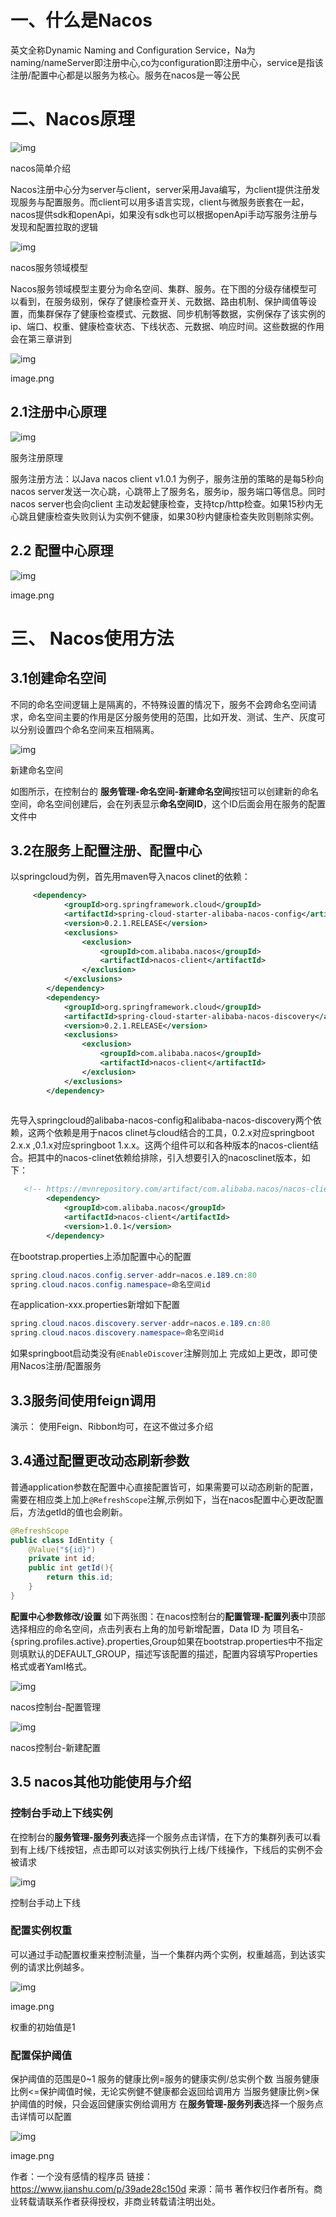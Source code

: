 # 一、什么是Nacos

英文全称Dynamic Naming and Configuration Service，Na为naming/nameServer即注册中心,co为configuration即注册中心，service是指该注册/配置中心都是以服务为核心。服务在nacos是一等公民

# 二、Nacos原理

![img](https:////upload-images.jianshu.io/upload_images/18465434-6e52eea204e1dd68.png?imageMogr2/auto-orient/strip|imageView2/2/w/804/format/webp)

nacos简单介绍



Nacos注册中心分为server与client，server采用Java编写，为client提供注册发现服务与配置服务。而client可以用多语言实现，client与微服务嵌套在一起，nacos提供sdk和openApi，如果没有sdk也可以根据openApi手动写服务注册与发现和配置拉取的逻辑



![img](https:////upload-images.jianshu.io/upload_images/18465434-4969f32b90966ec1.png?imageMogr2/auto-orient/strip|imageView2/2/w/432/format/webp)

nacos服务领域模型



Nacos服务领域模型主要分为命名空间、集群、服务。在下图的分级存储模型可以看到，在服务级别，保存了健康检查开关、元数据、路由机制、保护阈值等设置，而集群保存了健康检查模式、元数据、同步机制等数据，实例保存了该实例的ip、端口、权重、健康检查状态、下线状态、元数据、响应时间。这些数据的作用会在第三章讲到

![img](https:////upload-images.jianshu.io/upload_images/18465434-755eec44672473e9.png?imageMogr2/auto-orient/strip|imageView2/2/w/632/format/webp)

image.png

## 2.1注册中心原理

![img](https:////upload-images.jianshu.io/upload_images/18465434-d17f9ad8f6655a0a.png?imageMogr2/auto-orient/strip|imageView2/2/w/814/format/webp)

服务注册原理

服务注册方法：以Java nacos client v1.0.1  为例子，服务注册的策略的是每5秒向nacos server发送一次心跳，心跳带上了服务名，服务ip，服务端口等信息。同时 nacos server也会向client 主动发起健康检查，支持tcp/http检查。如果15秒内无心跳且健康检查失败则认为实例不健康，如果30秒内健康检查失败则剔除实例。

## 2.2 配置中心原理

![img](https:////upload-images.jianshu.io/upload_images/18465434-28cf0f9e370f5b64.png?imageMogr2/auto-orient/strip|imageView2/2/w/575/format/webp)

image.png

# 三、 Nacos使用方法

## 3.1创建命名空间

不同的命名空间逻辑上是隔离的，不特殊设置的情况下，服务不会跨命名空间请求，命名空间主要的作用是区分服务使用的范围，比如开发、测试、生产、灰度可以分别设置四个命名空间来互相隔离。

![img](https:////upload-images.jianshu.io/upload_images/18465434-64026cf9401b2b68.png?imageMogr2/auto-orient/strip|imageView2/2/w/1200/format/webp)

新建命名空间


 如图所示，在控制台的 **服务管理-命名空间-新建命名空间**按钮可以创建新的命名空间，命名空间创建后，会在列表显示**命名空间ID**，这个ID后面会用在服务的配置文件中



## 3.2在服务上配置注册、配置中心

以springcloud为例，首先用maven导入nacos clinet的依赖：



```xml
     <dependency>
            <groupId>org.springframework.cloud</groupId>
            <artifactId>spring-cloud-starter-alibaba-nacos-config</artifactId>
            <version>0.2.1.RELEASE</version>
            <exclusions>
                <exclusion>
                    <groupId>com.alibaba.nacos</groupId>
                    <artifactId>nacos-client</artifactId>
                </exclusion>
            </exclusions>
        </dependency>
        <dependency>
            <groupId>org.springframework.cloud</groupId>
            <artifactId>spring-cloud-starter-alibaba-nacos-discovery</artifactId>
            <version>0.2.1.RELEASE</version>
            <exclusions>
                <exclusion>
                    <groupId>com.alibaba.nacos</groupId>
                    <artifactId>nacos-client</artifactId>
                </exclusion>
            </exclusions>
        </dependency>
     
```

先导入springcloud的alibaba-nacos-config和alibaba-nacos-discovery两个依赖，这两个依赖是用于nacos clinet与cloud结合的工具，0.2.x对应springboot 2.x.x ,0.1.x对应springboot 1.x.x。这两个组件可以和各种版本的nacos-client结合。把其中的nacos-clinet依赖给排除，引入想要引入的nacosclinet版本，如下：



```xml
   <!-- https://mvnrepository.com/artifact/com.alibaba.nacos/nacos-client -->
        <dependency>
            <groupId>com.alibaba.nacos</groupId>
            <artifactId>nacos-client</artifactId>
            <version>1.0.1</version>
        </dependency>
```

在bootstrap.properties上添加配置中心的配置



```csharp
spring.cloud.nacos.config.server-addr=nacos.e.189.cn:80
spring.cloud.nacos.config.namespace=命名空间id
```

在application-xxx.properties新增如下配置



```csharp
spring.cloud.nacos.discovery.server-addr=nacos.e.189.cn:80
spring.cloud.nacos.discovery.namespace=命名空间id
```

如果springboot启动类没有`@EnableDiscover`注解则加上
 完成如上更改，即可使用Nacos注册/配置服务

## 3.3服务间使用feign调用

演示：
 使用Feign、Ribbon均可，在这不做过多介绍

## 3.4通过配置更改动态刷新参数

普通application参数在配置中心直接配置皆可，如果需要可以动态刷新的配置，需要在相应类上加上`@RefreshScope`注解,示例如下，当在nacos配置中心更改配置后，方法getId的值也会刷新。



```java
@RefreshScope
public class IdEntity {
    @Value("${id}")
    private int id;
    public int getId(){
        return this.id;
    }
}
```

**配置中心参数修改/设置**
 如下两张图：在nacos控制台的**配置管理-配置列表**中顶部选择相应的命名空间，点击列表右上角的加号新增配置，Data ID 为   项目名-{spring.profiles.active}.properties,Group如果在bootstrap.properties中不指定则填默认的DEFAULT_GROUP，描述写该配置的描述，配置内容填写Properties格式或者Yaml格式。

![img](https:////upload-images.jianshu.io/upload_images/18465434-3c95ba344dd092d2.png?imageMogr2/auto-orient/strip|imageView2/2/w/1200/format/webp)

nacos控制台-配置管理



![img](https:////upload-images.jianshu.io/upload_images/18465434-1b6b4184210e5267.png?imageMogr2/auto-orient/strip|imageView2/2/w/694/format/webp)

nacos控制台-新建配置



## 3.5 nacos其他功能使用与介绍

### 控制台手动上下线实例

在控制台的**服务管理-服务列表**选择一个服务点击详情，在下方的集群列表可以看到有上线/下线按钮，点击即可以对该实例执行上线/下线操作，下线后的实例不会被请求

![img](https:////upload-images.jianshu.io/upload_images/18465434-d62393c18aa3d520.png?imageMogr2/auto-orient/strip|imageView2/2/w/1200/format/webp)

控制台手动上下线



### 配置实例权重

可以通过手动配置权重来控制流量，当一个集群内两个实例，权重越高，到达该实例的请求比例越多。



![img](https:////upload-images.jianshu.io/upload_images/18465434-768bde0776881a3a.png?imageMogr2/auto-orient/strip|imageView2/2/w/592/format/webp)

image.png



权重的初始值是1

### 配置保护阈值

保护阈值的范围是0~1
 服务的健康比例=服务的健康实例/总实例个数
 当服务健康比例<=保护阈值时候，无论实例健不健康都会返回给调用方
 当服务健康比例>保护阈值的时候，只会返回健康实例给调用方
 在**服务管理-服务列表**选择一个服务点击详情可以配置

![img](https:////upload-images.jianshu.io/upload_images/18465434-7e9c126ca65274aa.png?imageMogr2/auto-orient/strip|imageView2/2/w/1200/format/webp)

image.png



作者：一个没有感情的程序员
链接：https://www.jianshu.com/p/39ade28c150d
来源：简书
著作权归作者所有。商业转载请联系作者获得授权，非商业转载请注明出处。